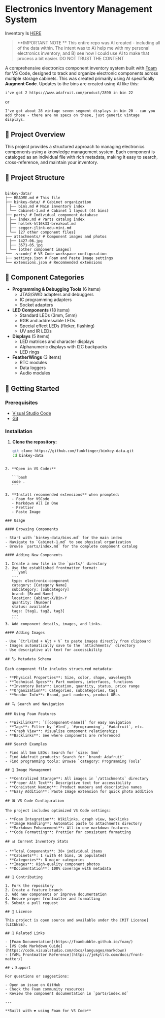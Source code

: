 # Electronics Inventory Management System

Inventory Is [HERE](https://funkfinger.github.io/binkey-data/)

> **IMPORTANT NOTE ** This entire repo was AI created - including all of the data within. The intent was to A) help me with my personal electronics inventory; and B) see how I could use AI to make that process a bit easier. DO NOT TRUST THE CONTENT

A comprehensive electronics component inventory system built with [Foam](https://foambubble.github.io/foam/) for VS Code, designed to track and organize electronic components across multiple storage cabinets. This was created primarily using AI specifically **Augment Code**. Updates to the bins are created using AI like this:

```
i've got 2 https://www.adafruit.com/product/2890 in bin 22
```

or

```
I've got about 28 vintage seven segment displays in bin 20 - can you add those - there are no specs on these, just generic vintage displays.
```

## 🎯 Project Overview

This project provides a structured approach to managing electronics components using a knowledge management system. Each component is cataloged as an individual file with rich metadata, making it easy to search, cross-reference, and maintain your inventory.

## 📁 Project Structure

```

binkey-data/
├── README.md # This file
├── binkey-data/ # Cabinet organization
│ ├── bins.md # Main inventory index
│ └── Cabinet-1.md # Cabinet 1 layout (44 bins)
├── parts/ # Individual component database
│ ├── index.md # Parts catalog index
│ ├── holtek-ht16k33-breakout.md
│ ├── segger-jlink-edu-mini.md
│ └── [27 other component files]
├── attachments/ # Component images and photos
│ ├── 1427-06.jpg
│ ├── 3571-05.jpg
│ └── [other component images]
└── .vscode/ # VS Code workspace configuration
├── settings.json # Foam and Paste Image settings
└── extensions.json # Recommended extensions

```

## 🔧 Component Categories

- **Programming & Debugging Tools** (6 items)
  - JTAG/SWD adapters and debuggers
  - IC programming adapters
  - Socket adapters
- **LED Components** (18 items)
  - Standard LEDs (3mm, 5mm)
  - RGB and addressable LEDs
  - Special effect LEDs (flicker, flashing)
  - UV and IR LEDs
- **Displays** (5 items)
  - LED matrices and character displays
  - Alphanumeric displays with I2C backpacks
  - LED rings
- **FeatherWings** (3 items)
  - RTC modules
  - Data loggers
  - Audio modules

## 🚀 Getting Started

### Prerequisites

- [Visual Studio Code](https://code.visualstudio.com/)
- [Git](https://git-scm.com/)

### Installation

1. **Clone the repository:**

   ```bash
   git clone https://github.com/funkfinger/binkey-data.git
   cd binkey-data
   ```

````

2. **Open in VS Code:**

   ```bash
   code .
   ```

3. **Install recommended extensions** when prompted:
   - Foam for VSCode
   - Markdown All In One
   - Prettier
   - Paste Image

### Usage

#### Browsing Components

- Start with `binkey-data/bins.md` for the main index
- Navigate to `Cabinet-1.md` to see physical organization
- Browse `parts/index.md` for the complete component catalog

#### Adding New Components

1. Create a new file in the `parts/` directory
2. Use the established frontmatter format:
   ```yaml
   ---
   type: electronic-component
   category: [Category Name]
   subcategory: [Subcategory]
   brand: [Brand Name]
   location: Cabinet-X/Bin-Y
   quantity: [Number]
   status: available
   tags: [tag1, tag2, tag3]
   ---
   ```
3. Add component details, images, and links.

#### Adding Images

- Use `Ctrl/Cmd + Alt + V` to paste images directly from clipboard
- Images automatically save to the `attachments/` directory
- Use descriptive alt text for accessibility

## 🏷️ Metadata Schema

Each component file includes structured metadata:

- **Physical Properties**: Size, color, shape, wavelength
- **Technical Specs**: Part numbers, interfaces, functions
- **Inventory Data**: Location, quantity, status, price range
- **Organization**: Categories, subcategories, tags
- **Vendor Info**: Brand, part numbers, product URLs

## 🔍 Search and Navigation

### Using Foam Features

- **Wikilinks**: `[[component-name]]` for easy navigation
- **Tags**: Filter by `#led`, `#programming`, `#adafruit`, etc.
- **Graph View**: Visualize component relationships
- **Backlinks**: See where components are referenced

### Search Examples

- Find all 5mm LEDs: Search for `size: 5mm`
- Find Adafruit products: Search for `brand: Adafruit`
- Find programming tools: Browse `category: Programming Tools`

## 📸 Image Management

- **Centralized Storage**: All images in `/attachments` directory
- **Proper Alt Text**: Descriptive text for accessibility
- **Consistent Naming**: Product numbers and descriptive names
- **Easy Addition**: Paste Image extension for quick photo addition

## 🛠️ VS Code Configuration

The project includes optimized VS Code settings:

- **Foam Integration**: Wikilinks, graph view, backlinks
- **Image Handling**: Automatic paste to attachments directory
- **Markdown Enhancement**: All-in-one markdown features
- **Code Formatting**: Prettier for consistent formatting

## 📊 Current Inventory Stats

- **Total Components**: 30+ individual items
- **Cabinets**: 1 (with 44 bins, 16 populated)
- **Categories**: 8 major categories
- **Images**: High-quality component photos
- **Documentation**: 100% coverage with metadata

## 🤝 Contributing

1. Fork the repository
2. Create a feature branch
3. Add new components or improve documentation
4. Ensure proper frontmatter and formatting
5. Submit a pull request

## 📝 License

This project is open source and available under the [MIT License](LICENSE).

## 🔗 Related Links

- [Foam Documentation](https://foambubble.github.io/foam/)
- [VS Code Markdown Guide](https://code.visualstudio.com/docs/languages/markdown)
- [YAML Frontmatter Reference](https://jekyllrb.com/docs/front-matter/)

## 📞 Support

For questions or suggestions:

- Open an issue on GitHub
- Check the Foam community resources
- Review the component documentation in `parts/index.md`

---

**Built with ❤️ using Foam for VS Code**
````
